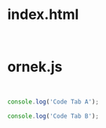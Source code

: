 # index.html
```html



```
# ornek.js
```javascript



```

```javascript I'm A tab
console.log('Code Tab A');
```
```javascript I'm tab B
console.log('Code Tab B');
```

